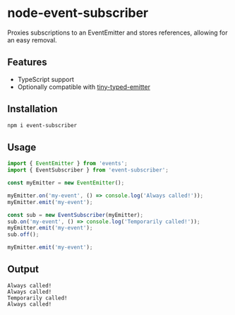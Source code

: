 # node-event-subscriber

Proxies subscriptions to an EventEmitter and stores references, allowing for an easy removal.

## Features

- TypeScript support
- Optionally compatible with [tiny-typed-emitter](https://github.com/binier/tiny-typed-emitter)

## Installation

```bash
npm i event-subscriber
```

## Usage

```ts
import { EventEmitter } from 'events';
import { EventSubscriber } from 'event-subscriber';

const myEmitter = new EventEmitter();

myEmitter.on('my-event', () => console.log('Always called!'));
myEmitter.emit('my-event');

const sub = new EventSubscriber(myEmitter);
sub.on('my-event', () => console.log('Temporarily called!'));
myEmitter.emit('my-event');
sub.off();

myEmitter.emit('my-event');
```

## Output

```
Always called!
Always called!
Temporarily called!
Always called!
```
